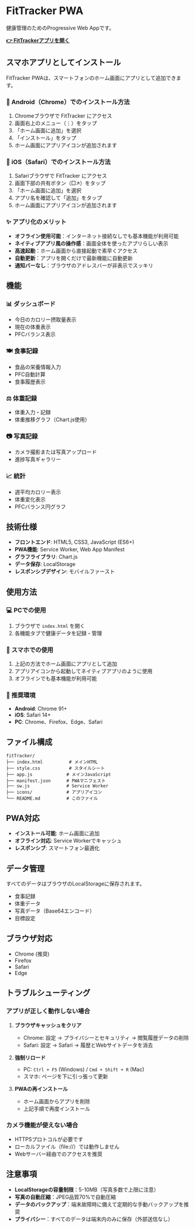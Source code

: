 # FitTracker PWA

健康管理のためのProgressive Web Appです。

**[👉 FitTrackerアプリを開く](https://your-username.github.io/fitTracker/)**

## スマホアプリとしてインストール

FitTracker PWAは、スマートフォンのホーム画面にアプリとして追加できます。

### 📱 Android（Chrome）でのインストール方法
1. Chromeブラウザで FitTracker にアクセス
2. 画面右上のメニュー（⋮）をタップ
3. 「ホーム画面に追加」を選択
4. 「インストール」をタップ
5. ホーム画面にアプリアイコンが追加されます

### 🍎 iOS（Safari）でのインストール方法
1. Safariブラウザで FitTracker にアクセス
2. 画面下部の共有ボタン（□↗）をタップ
3. 「ホーム画面に追加」を選択
4. アプリ名を確認して「追加」をタップ
5. ホーム画面にアプリアイコンが追加されます

### ✨ アプリ化のメリット
- **オフライン使用可能**：インターネット接続なしでも基本機能が利用可能
- **ネイティブアプリ風の操作感**：画面全体を使ったアプリらしい表示
- **高速起動**：ホーム画面から直接起動で素早くアクセス
- **自動更新**：アプリを開くだけで最新機能に自動更新
- **通知バーなし**：ブラウザのアドレスバーが非表示でスッキリ

## 機能

### 📊 ダッシュボード
- 今日のカロリー摂取量表示
- 現在の体重表示
- PFCバランス表示

### 🍽️ 食事記録
- 食品の栄養情報入力
- PFC自動計算
- 食事履歴表示

### ⚖️ 体重記録
- 体重入力・記録
- 体重推移グラフ（Chart.js使用）

### 📷 写真記録
- カメラ撮影または写真アップロード
- 進捗写真ギャラリー

### 📈 統計
- 週平均カロリー表示
- 体重変化表示
- PFCバランス円グラフ

## 技術仕様

- **フロントエンド**: HTML5, CSS3, JavaScript (ES6+)
- **PWA機能**: Service Worker, Web App Manifest
- **グラフライブラリ**: Chart.js
- **データ保存**: LocalStorage
- **レスポンシブデザイン**: モバイルファースト

## 使用方法

### 💻 PCでの使用
1. ブラウザで `index.html` を開く
2. 各機能タブで健康データを記録・管理

### 📱 スマホでの使用
1. 上記の方法でホーム画面にアプリとして追加
2. アプリアイコンから起動してネイティブアプリのように使用
3. オフラインでも基本機能が利用可能

### 🌟 推奨環境
- **Android**: Chrome 91+
- **iOS**: Safari 14+
- **PC**: Chrome、Firefox、Edge、Safari

## ファイル構成

```
fitTracker/
├── index.html          # メインHTML
├── style.css           # スタイルシート
├── app.js             # メインJavaScript
├── manifest.json      # PWAマニフェスト
├── sw.js              # Service Worker
├── icons/             # アプリアイコン
└── README.md          # このファイル
```

## PWA対応

- **インストール可能**: ホーム画面に追加
- **オフライン対応**: Service Workerでキャッシュ
- **レスポンシブ**: スマートフォン最適化

## データ管理

すべてのデータはブラウザのLocalStorageに保存されます。
- 食事記録
- 体重データ
- 写真データ（Base64エンコード）
- 目標設定

## ブラウザ対応

- Chrome (推奨)
- Firefox
- Safari
- Edge

## トラブルシューティング

### アプリが正しく動作しない場合
1. **ブラウザキャッシュをクリア**
   - Chrome: 設定 → プライバシーとセキュリティ → 閲覧履歴データの削除
   - Safari: 設定 → Safari → 履歴とWebサイトデータを消去

2. **強制リロード**
   - PC: `Ctrl + F5` (Windows) / `Cmd + Shift + R` (Mac)
   - スマホ: ページを下に引っ張って更新

3. **PWAの再インストール**
   - ホーム画面からアプリを削除
   - 上記手順で再度インストール

### カメラ機能が使えない場合
- HTTPSプロトコルが必要です
- ローカルファイル（file://）では動作しません
- Webサーバー経由でのアクセスを推奨

## 注意事項

- **LocalStorageの容量制限**：5-10MB（写真多数で上限に注意）
- **写真の自動圧縮**：JPEG品質70%で自動圧縮
- **データのバックアップ**：端末故障時に備えて定期的な手動バックアップを推奨
- **プライバシー**：すべてのデータは端末内のみに保存（外部送信なし）